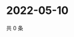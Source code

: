 # 2022-05-10

共 0 条

<!-- BEGIN WEIBO -->
<!-- 最后更新时间 Tue May 10 2022 23:14:10 GMT+0800 (China Standard Time) -->

<!-- END WEIBO -->
